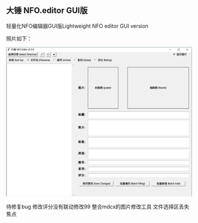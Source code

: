 
## 大锤 NFO.editor GUI版
轻量化NFO编辑器GUI版Lightweight NFO editor GUI version


照片如下：


<center><img src="https://github.com/cgkings/NFO.Editor/blob/main/pic/v2.0.0.jpg" alt="主菜单" /></center>

待修复bug
修改评分没有联动修改99
整合mdcx的图片修改工具
文件选择区丢失焦点
